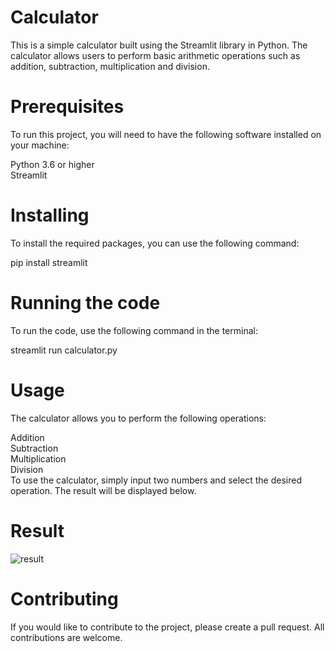 # Calculator
This is a simple calculator built using the Streamlit library in Python. The calculator allows users to perform basic arithmetic operations such as addition, subtraction, multiplication and division.

 # Prerequisites
To run this project, you will need to have the following software installed on your machine:

Python 3.6 or higher <br>
Streamlit


 # Installing
To install the required packages, you can use the following command:

pip install streamlit

# Running the code
To run the code, use the following command in the terminal:


streamlit run calculator.py

# Usage
The calculator allows you to perform the following operations:

Addition<br>
Subtraction<br>
Multiplication<br>
Division<br>
To use the calculator, simply input two numbers and select the desired operation. The result will be displayed below.

# Result
![result](https://github.com/Sanketarali/Streamlit-Calculator/blob/main/calculator/Screenshot%20(2343).png)

# Contributing
If you would like to contribute to the project, please create a pull request. All contributions are welcome.


